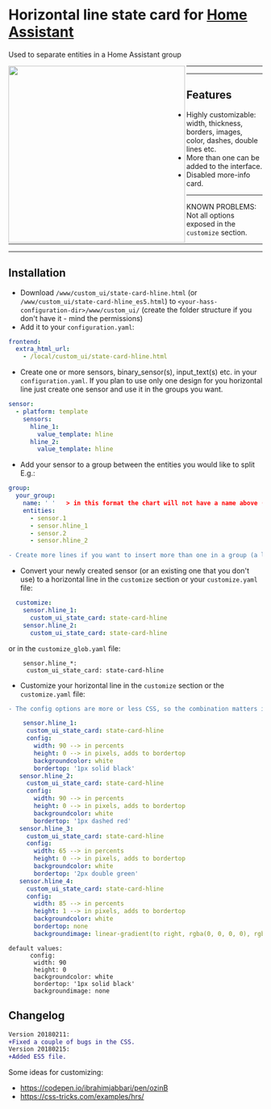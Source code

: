 # Horizontal line state card for [Home Assistant](https://home-assistant.io)
Used to separate entities in a Home Assistant group 

<img align="left" src="https://i.imgur.com/mQiMmGg.jpg" height="350">

***
***
## Features
* Highly customizable: width, thickness, borders, images, color, dashes, double lines etc.
* More than one can be added to the interface.
* Disabled more-info card.
***
KNOWN PROBLEMS: Not all options exposed in the `customize` section.
***
***
## Installation
* Download `/www/custom_ui/state-card-hline.html` (or `/www/custom_ui/state-card-hline_es5.html`) to `<your-hass-configuration-dir>/www/custom_ui/` (create the folder structure if you don't have it - mind the permissions)
* Add it to your `configuration.yaml`:
```yaml
frontend:
  extra_html_url:
    - /local/custom_ui/state-card-hline.html
```
* Create one or more sensors, binary_sensor(s), input_text(s) etc. in your `configuration.yaml`. 
If you plan to use only one design for you horizontal line just create one sensor and use it in the groups you want.
```yaml
sensor:
  - platform: template
    sensors:
      hline_1:
        value_template: hline
      hline_2:
        value_template: hline
```
* Add your sensor to a group between the entities you would like to split E.g.:
```yaml
group:
  your_group:
    name: ' '   > in this format the chart will not have a name above (recommeded)
    entities:
      - sensor.1
      - sensor.hline_1
      - sensor.2   
      - sensor.hline_2
```
```diff
- Create more lines if you want to insert more than one in a group (a line acts like a sensor: can't be repeated more than once in a group). 
```
* Convert your newly created sensor (or an existing one that you don't use) to a horizontal line in the `customize` section or your `customize.yaml` file:

```yaml
  customize:
    sensor.hline_1:
      custom_ui_state_card: state-card-hline
    sensor.hline_2:
      custom_ui_state_card: state-card-hline
 ```
 or in the `customize_glob.yaml` file:
 ```
     sensor.hline_*:
      custom_ui_state_card: state-card-hline
 ```
 * Customize your horizontal line in the `customize` section or the `customize.yaml` file:
 ```diff
 - The config options are more or less CSS, so the combination matters in the final result!
 ``` 
 ```yaml
     sensor.hline_1:
      custom_ui_state_card: state-card-hline
      config:
        width: 90 --> in percents
        height: 0 --> in pixels, adds to bordertop
        backgroundcolor: white
        bordertop: '1px solid black'
    sensor.hline_2:
      custom_ui_state_card: state-card-hline
      config:
        width: 90 --> in percents
        height: 0 --> in pixels, adds to bordertop
        backgroundcolor: white
        bordertop: '1px dashed red'
    sensor.hline_3:
      custom_ui_state_card: state-card-hline
      config:
        width: 65 --> in percents
        height: 0 --> in pixels, adds to bordertop
        backgroundcolor: white
        bordertop: '2px double green'
    sensor.hline_4:
      custom_ui_state_card: state-card-hline
      config:
        width: 85 --> in percents
        height: 1 --> in pixels, adds to bordertop
        backgroundcolor: white
        bordertop: none
        backgroundimage: linear-gradient(to right, rgba(0, 0, 0, 0), rgba(0, 0, 0, 0.75), rgba(0, 0, 0, 0))
 ```
 ```
 default values:
       config:
        width: 90
        height: 0
        backgroundcolor: white
        bordertop: '1px solid black'
        backgroundimage: none
 ```
## Changelog
```diff
Version 20180211:
+Fixed a couple of bugs in the CSS.
Version 20180215:
+Added ES5 file.
```

Some ideas for customizing:
* https://codepen.io/ibrahimjabbari/pen/ozinB
* https://css-tricks.com/examples/hrs/
